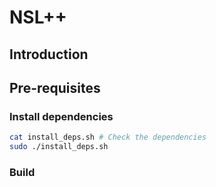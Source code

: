 # NSL++ 

## Introduction

## Pre-requisites

### Install dependencies

```bash
cat install_deps.sh # Check the dependencies
sudo ./install_deps.sh
```

### Build
